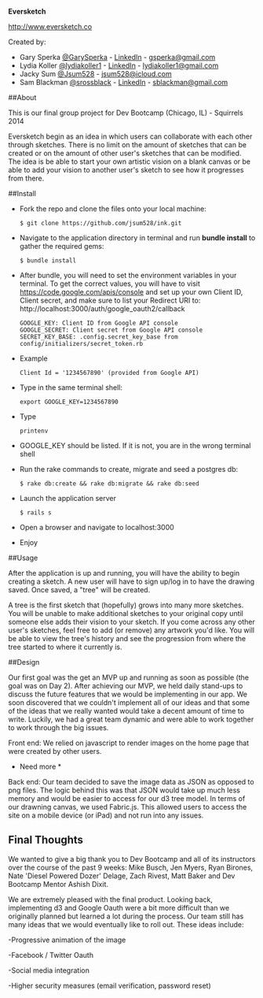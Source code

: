 <strong>Eversketch</strong>

<http://www.eversketch.co>

Created by:

- Gary Sperka [@GarySperka](https://twitter.com/GarySperka) - [LinkedIn](https://www.linkedin.com/pub/gary-sperka/30/7b/553/) - <gsperka@gmail.com>
- Lydia Koller [@lydiakoller1](https://twitter.com/lydiakoller1) - [LinkedIn](https://www.linkedin.com/pub/lydia-koller/75/332/b33) - <lydiakoller1@gmail.com>
- Jacky Sum [@Jsum528](https://twitter.com/Jsum528) - <jsum528@icloud.com>
- Sam Blackman [@srossblack](https://twitter.com/srossblack) - [LinkedIn](https://www.linkedin.com/in/samuelblackman) - <sblackman@gmail.com>

##About

This is our final group project for Dev Bootcamp (Chicago, IL) - Squirrels 2014

Eversketch begin as an idea in which users can collaborate with each other through sketches. There is no limit on the amount of sketches that can
be created or on the amount of other user's sketches that can be modified. The idea is be able to start your own artistic vision on a blank canvas
or be able to add your vision to another user's sketch to see how it progresses from there.

##Install

- Fork the repo and clone the files onto your local machine:

      $ git clone https://github.com/jsum528/ink.git

- Navigate to the application directory in terminal and run **bundle install** to gather the required gems:

      $ bundle install

- After bundle, you will need to set the environment variables in your terminal. To get the correct values,
  you will have to visit https://code.google.com/apis/console and set up your own Client ID, Client secret, and make
  sure to list your Redirect URI to: http://localhost:3000/auth/google_oauth2/callback

      GOOGLE_KEY: Client ID from Google API console
      GOOGLE_SECRET: Client secret from Google API console
      SECRET_KEY_BASE: .config.secret_key_base from config/initializers/secret_token.rb

- Example

      Client Id = '1234567890' (provided from Google API)

- Type in the same terminal shell:

      export GOOGLE_KEY=1234567890

- Type

      printenv

- GOOGLE_KEY should be listed. If it is not, you are in the wrong terminal shell

- Run the rake commands to create, migrate and seed a postgres db:

      $ rake db:create && rake db:migrate && rake db:seed

- Launch the application server

      $ rails s

- Open a browser and navigate to localhost:3000

- Enjoy

##Usage

After the application is up and running, you will have the ability to begin creating a sketch. A new user will have to sign up/log in to have the drawing saved. Once saved, a "tree" will be created.

A tree is the first sketch that (hopefully) grows into many more sketches. You will be unable to make additional sketches to your original copy until someone else adds their vision to your sketch. If you come across any other user's sketches, feel free to add (or remove) any artwork you'd like. You will be able to view the tree's history and see the progression from where the tree started to where it currently is.

##Design

Our first goal was the get an MVP up and running as soon as possible (the goal was on Day 2). After achieving our MVP, we held daily stand-ups to discuss the future features that we would be implementing in our app. We soon discovered that we couldn't implement all of our ideas and that some of the ideas that we really wanted would take a decent amount of time to write. Luckily, we had a great team dynamic and were able to work together to work through the big issues.

Front end: We relied on javascript to render images on the home page that were created by other users.
* Need more *

Back end: Our team decided to save the image data as JSON as opposed to png files. The logic behind this was that JSON would take up much less memory
and would be easier to access for our d3 tree model. In terms of our drawning canvas, we used Fabric.js. This allowed users to access the site on a mobile device (or iPad) and not run into any issues.

## Final Thoughts

We wanted to give a big thank you to Dev Bootcamp and all of its instructors over the course of the past 9 weeks: Mike Busch, Jen Myers, Ryan Birones, Nate 'Diesel Powered Dozer' Delage, Zach Rivest, Matt Baker and Dev Bootcamp Mentor Ashish Dixit.

We are extremely pleased with the final product. Looking back, implementing d3 and Google Oauth were a bit more difficult than we originally planned
but learned a lot during the process. Our team still has many ideas that we would eventually like to roll out. These ideas include:

-Progressive animation of the image

-Facebook / Twitter Oauth

-Social media integration

-Higher security measures (email verification, password reset)
